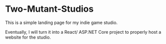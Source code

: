 # Two-Mutant-Studios

This is a simple landing page for my indie game studio.

Eventually, I will turn it into a React/ ASP.NET Core project to properly host a website for the studio.

